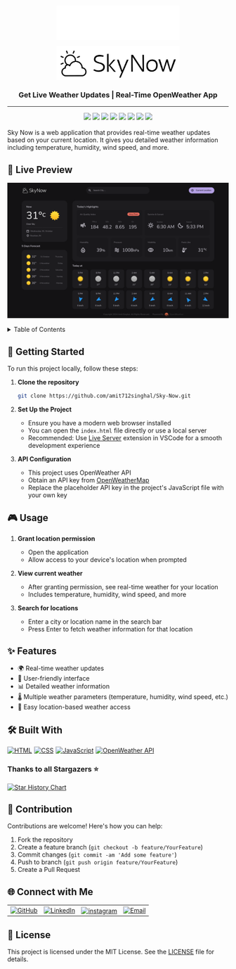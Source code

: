 <p align="center"><img align="center" width="280" src="./public/images/logo-dark.png#gh-dark-mode-only"/></p>
<p align="center"><img align="center" width="280" src="./public/images/logo-light.png#gh-light-mode-only"/></p>
<h3 align="center">Get Live Weather Updates | Real-Time OpenWeather App</h3>
<hr>

<div align="center">
<img src="https://custom-icon-badges.demolab.com/github/stars/amit712singhal/Sky-Now?label=Stars&labelColor=302d41&color=ECD53F&logoColor=white&logo=star&style=for-the-badge"  />
<img src="https://custom-icon-badges.demolab.com/github/issues/amit712singhal/sky-now?label=Issues&labelColor=302d41&color=90ee90&logoColor=white&logo=issue&style=for-the-badge"  />
<img src="https://custom-icon-badges.demolab.com/github/issues-pr/amit712singhal/sky-now?&label=Pull%20requests&labelColor=302d41&color=FF90E8&logoColor=white&logo=git-pull-request&style=for-the-badge"  />
<img src="https://custom-icon-badges.demolab.com/github/forks/amit712singhal/sky-now?&label=forks&labelColor=302d41&color=ffa07a&logoColor=white&logo=fork&style=for-the-badge"  />
<img src="https://custom-icon-badges.demolab.com/github/contributors/amit712singhal/sky-now?label=Contributors&labelColor=302d41&color=e6e6fa&logoColor=white&logo=people&style=for-the-badge"/>
<img src="https://custom-icon-badges.demolab.com/github/license/amit712singhal/sky-now?label=LICENSE&labelColor=302d41&color=F1BF7A&logoColor=white&logo=giphy&style=for-the-badge"/>
<img src="https://custom-icon-badges.demolab.com/github/last-commit/amit712singhal/Sky-Now?label=last%20commit&labelColor=302d41&color=ffefd5&logoColor=white&logo=git&style=for-the-badge"/>
<a href="https://amit712singhal.github.io/Sky-Now/" target="_blank">
    <img src="https://img.shields.io/badge/%20View-Demo-ffefd5?&labelColor=302d41&color=BBDDE5&style=for-the-badge&logoColor=white&logo=expedia">
</a>
</div>

<br/>
Sky Now is a web application that provides real-time weather updates based on your current location. It gives you detailed weather information including temperature, humidity, wind speed, and more.

## 📸 Live Preview
<p align="center">
 <img src="./public/images/preview/preview-Desktop.png" alt="skynowdemo">
</p>

<details>
     <summary>Table of Contents</summary>
     
- [Getting Started](#getting-started)
- [Usage](#usage)
- [Features](#features)
- [Built With](#built-with)
- [Contribution](#contribution)
- [Connect with Me](#connect-with-me)
- [License](#license)

</details>

## 🚀 Getting Started

To run this project locally, follow these steps:

1. **Clone the repository**

   ```sh
   git clone https://github.com/amit712singhal/Sky-Now.git
   ```

2. **Set Up the Project**
   - Ensure you have a modern web browser installed
   - You can open the `index.html` file directly or use a local server
   - Recommended: Use [Live Server](https://marketplace.visualstudio.com/items?itemName=ritwickdey.LiveServer) extension in VSCode for a smooth development experience

3. **API Configuration**
   - This project uses OpenWeather API
   - Obtain an API key from [OpenWeatherMap](https://openweathermap.org/api)
   - Replace the placeholder API key in the project's JavaScript file with your own key

## 🎮 Usage

1. **Grant location permission**
     - Open the application
     - Allow access to your device's location when prompted

2. **View current weather**
     - After granting permission, see real-time weather for your location
     - Includes temperature, humidity, wind speed, and more

3. **Search for locations**
    - Enter a city or location name in the search bar
    - Press Enter to fetch weather information for that location

## ✨ Features

- 🌍 Real-time weather updates
- 🎨 User-friendly interface
- 📊 Detailed weather information
- 🌡️ Multiple weather parameters (temperature, humidity, wind speed, etc.)
- 📍 Easy location-based weather access

## 🛠️ Built With

<div style="display: flex; flex-wrap: wrap; gap: 5px;">
     <a href="https://html.com/"><img src="https://img.shields.io/badge/HTML-%23F06529.svg?style=for-the-badge&logo=html5&logoColor=white" alt="HTML"></a>
     <a href="https://www.w3.org/Style/CSS/"><img src="https://img.shields.io/badge/CSS-%231572B6.svg?style=for-the-badge&logo=css3&logoColor=white" alt="CSS"></a>
     <a href="https://developer.mozilla.org/en-US/docs/Web/JavaScript"><img src="https://custom-icon-badges.herokuapp.com/badge/JavaScript-F7DF1E.svg?style=for-the-badge&logo=javascript&logoColor=black" alt="JavaScript"></a>
     <a href="https://openweathermap.org/api"><img src="https://custom-icon-badges.herokuapp.com/badge/OpenWeather%20API-D98457.svg?style=for-the-badge&logo=openweather&logoColor=white" alt="OpenWeather API"></a>
</div>

### Thanks to all Stargazers ⭐️

<a href="https://star-history.com/#amit712singhal/Sky-Now&Timeline">
 <picture>
   <source media="(prefers-color-scheme: dark)" srcset="https://api.star-history.com/svg?repos=amit712singhal/Sky-Now&theme=dark" />
   <source media="(prefers-color-scheme: light)" srcset="https://api.star-history.com/svg?repos=amit712singhal/Sky-Now" />
   <img alt="Star History Chart" src="https://api.star-history.com/svg?repos=amit712singhal/Sky-Now&type=Timeline" />
 </picture>
</a>

## 🤗 Contribution

Contributions are welcome! Here's how you can help:

1. Fork the repository
2. Create a feature branch (`git checkout -b feature/YourFeature`)
3. Commit changes (`git commit -am 'Add some feature'`)
4. Push to branch (`git push origin feature/YourFeature`)
5. Create a Pull Request

## 🌐 Connect with Me

<table>
    <tr>
        <td>
            <a href="https://github.com/amit712singhal">
                <img src="https://raw.githubusercontent.com/rahuldkjain/github-profile-readme-generator/master/src/images/icons/Social/github.svg"
                    height="48" width="48" alt="GitHub" />
            </a>
        </td>
        <td>
            <a href="https://www.linkedin.com/in/singhal-amit/">
                <img src="https://github.com/gayanvoice/github-active-users-monitor/blob/master/public/images/icons/linkedin.svg"
                    height="48" width="48" alt="LinkedIn" />
            </a>
        </td>
        <td>
            <a href="https://www.instagram.com/_singhal_amit/" target="blank"><img align="center"
                    src="https://raw.githubusercontent.com/rahuldkjain/github-profile-readme-generator/master/src/images/icons/Social/instagram.svg"
                    alt="instagram" height="48" width="48" /></a>
        </td>
        <td>
            <a href="mailto:rakshit.singhal712@gmail.com">
                <img src="https://github.com/gayanvoice/github-active-users-monitor/blob/master/public/images/icons/gmail.svg"
                    height="48" width="48" alt="Email" />
            </a>
        </td>
    </tr>
</table>

## 📄 License

This project is licensed under the MIT License. See the [LICENSE](LICENSE) file for details.
